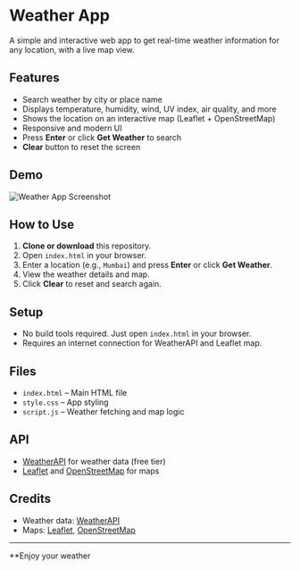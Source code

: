 # Weather App

A simple and interactive web app to get real-time weather information for any location, with a live map view.

## Features

- Search weather by city or place name
- Displays temperature, humidity, wind, UV index, air quality, and more
- Shows the location on an interactive map (Leaflet + OpenStreetMap)
- Responsive and modern UI
- Press **Enter** or click **Get Weather** to search
- **Clear** button to reset the screen

## Demo

![Weather App Screenshot]([image](https://github.com/user-attachments/assets/5770e770-4ffd-4257-921b-1fd5a9632aba)
)

## How to Use

1. **Clone or download** this repository.
2. Open `index.html` in your browser.
3. Enter a location (e.g., `Mumbai`) and press **Enter** or click **Get Weather**.
4. View the weather details and map.
5. Click **Clear** to reset and search again.

## Setup

- No build tools required. Just open `index.html` in your browser.
- Requires an internet connection for WeatherAPI and Leaflet map.

## Files

- `index.html` – Main HTML file
- `style.css` – App styling
- `script.js` – Weather fetching and map logic

## API

- [WeatherAPI](https://www.weatherapi.com/) for weather data (free tier)
- [Leaflet](https://leafletjs.com/) and [OpenStreetMap](https://www.openstreetmap.org/) for maps

## Credits

- Weather data: [WeatherAPI](https://www.weatherapi.com/)
- Maps: [Leaflet](https://leafletjs.com/), [OpenStreetMap](https://www.openstreetmap.org/)

---

**Enjoy your weather
